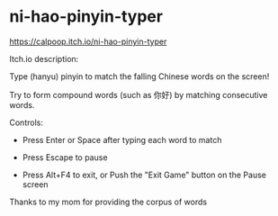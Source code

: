# ni-hao-pinyin-typer

https://calpoop.itch.io/ni-hao-pinyin-typer

Itch.io description:

Type (hanyu) pinyin to match the falling Chinese words on the screen!

Try to form compound words (such as 你好) by matching consecutive words.

Controls:

- Press Enter or Space after typing each word to match

- Press Escape to pause

- Press Alt+F4 to exit, or Push the "Exit Game" button on the Pause screen


Thanks to my mom for providing the corpus of words
